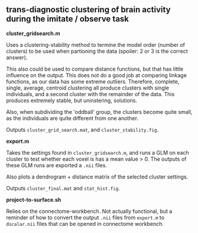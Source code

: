 trans-diagnostic clustering of brain activity during the imitate / observe task
-------------------------------------------------------------------------------

**cluster_gridsearch.m**

Uses a clustering-stability method to termine the model order (number of clusters) to be used when partioning the data (spoiler: 2 or 3 is the correct answer).

This also could be used to compare distance functions, but that has little influence on the output. This does not do a good job at comparing linkage functions, as our data has some extreme outliers. Therefore, complete, single, average, centroid clustering all produce clusters with single individuals, and a second cluster with the remainder of the data. This produces extremely stable, but uninstering, solutions.

Also, when subdividing the 'oddball' group, the clusters become quite small, as the individuals are quite different from one another.

Outputs `cluster_grid_search.mat`, and `cluster_stability.fig`.

**export.m**

Takes the settings found in `cluster_gridsearch.m`, and runs a GLM on each cluster to test whether each voxel is has a mean value > 0. The outputs of these GLM runs are exported a `.nii` files.

Also plots a dendrogram + distance matrix of the selected cluster settings.

Outputs `cluster_final.mat` and `stat_hist.fig`.

**project-to-surface.sh**

Relies on the connectome-workbench. Not actually functional, but a reminder of how to convert the output `.nii` files from `export.m` to `dscalar.nii` files that can be opened in connectome workbench.

